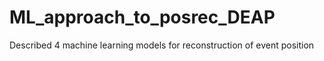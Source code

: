 # ML_approach_to_posrec_DEAP
Described 4 machine learning models for reconstruction of event position
